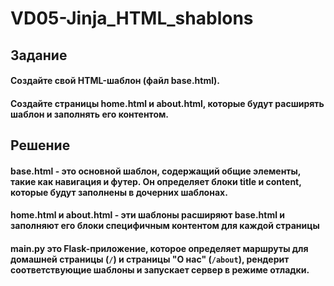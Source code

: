 # VD05-Jinja_HTML_shablons

## Задание
#### Создайте свой HTML-шаблон (файл base.html).
#### Создайте страницы home.html и about.html, которые будут расширять шаблон и заполнять его контентом.

## Решение
#### base.html - это основной шаблон, содержащий общие элементы, такие как навигация и футер. Он определяет блоки title и content, которые будут заполнены в дочерних шаблонах.
#### home.html и about.html - эти шаблоны расширяют base.html и заполняют его блоки специфичным контентом для каждой страницы
#### main.py это Flask-приложение, которое определяет маршруты для домашней страницы (`/`) и страницы "О нас" (`/about`), рендерит соответствующие шаблоны и запускает сервер в режиме отладки.
